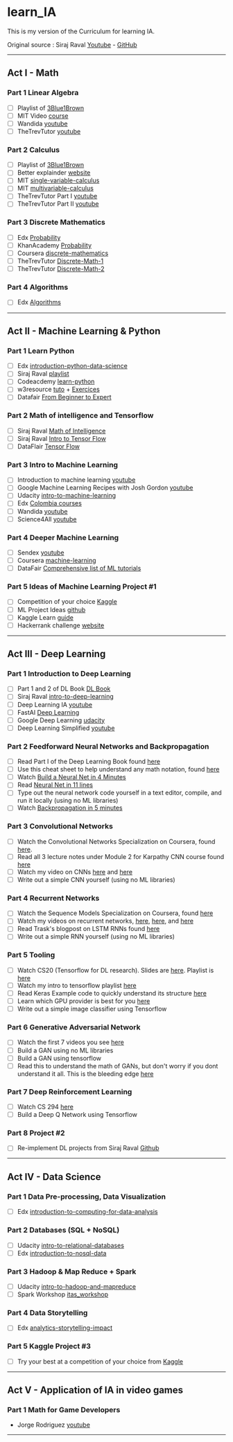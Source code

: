 # learn_IA

This is my version of the Curriculum for learning IA.

Original source : Siraj Raval [Youtube](https://www.youtube.com/channel/UCWN3xxRkmTPmbKwht9FuE5A) - [GitHub](https://github.com/llSourcell)

___

## Act I - Math

### Part 1 Linear Algebra

- [ ] Playlist of [3Blue1Brown](https://www.youtube.com/watch?v=kjBOesZCoqc&index=1&list=PLZHQObOWTQDPD3MizzM2xVFitgF8hE_ab)
- [ ] MIT Video [course](https://ocw.mit.edu/courses/mathematics/18-06-linear-algebra-spring-2010/)
- [ ] Wandida [youtube](https://www.youtube.com/watch?v=vBnB1Nw4pmo&list=PLie7a1OUTSaidNbJ34jPhn3h5xixkpw-3)
- [ ] TheTrevTutor [youtube](https://www.youtube.com/playlist?list=PLDDGPdw7e6AjJacaEe9awozSaOou-NIx_)

### Part 2 Calculus

- [ ] Playlist of [3Blue1Brown](https://www.youtube.com/playlist?list=PLZHQObOWTQDMsr9K-rj53DwVRMYO3t5Yr)
- [ ] Better explainder [website](https://betterexplained.com/guides/calculus/)
- [ ] MIT [single-variable-calculus](https://ocw.mit.edu/courses/mathematics/18-01-single-variable-calculus-fall-2006/video-lectures/)
- [ ] MIT [multivariable-calculus](https://ocw.mit.edu/courses/mathematics/18-02sc-multivariable-calculus-fall-2010/index.htm)
- [ ] TheTrevTutor Part I [youtube](https://www.youtube.com/playlist?list=PLDDGPdw7e6Aj1kTRn-MxD0YVZ-zEL5vBb)
- [ ] TheTrevTutor Part II [youtube](https://www.youtube.com/playlist?list=PLDDGPdw7e6Ah6w0U4hrERCiUTNQiMfitK)

### Part 3 Discrete Mathematics

- [ ] Edx [Probability](https://www.edx.org/course/introduction-probability-science-mitx-6-041x-2)
- [ ] KhanAcademy [Probability](https://www.khanacademy.org/math/statistics-probability)
- [ ] Coursera [discrete-mathematics](https://www.coursera.org/learn/discrete-mathematics)
- [ ] TheTrevTutor [Discrete-Math-1](https://www.youtube.com/playlist?list=PLDDGPdw7e6Ag1EIznZ-m-qXu4XX3A0cIz)
- [ ] TheTrevTutor [Discrete-Math-2](https://www.youtube.com/playlist?list=PLDDGPdw7e6Aj0amDsYInT_8p6xTSTGEi2)

### Part 4 Algorithms

- [ ] Edx [Algorithms](https://www.edx.org/course/algorithm-design-analysis-pennx-sd3x)

___

## Act II - Machine Learning & Python

### Part 1 Learn Python

- [ ] Edx [introduction-python-data-science](https://www.edx.org/course/introduction-python-data-science-2)
- [ ] Siraj Raval [playlist](https://www.youtube.com/watch?v=T5pRlIbr6gg&list=PL2-dafEMk2A6QKz1mrk1uIGfHkC1zZ6UU)
- [ ] Codeacdemy [learn-python](https://www.codecademy.com/learn/learn-python)
- [ ] w3resource  [tuto](https://www.w3resource.com/python/python-tutorial.php) + [Exercices](https://www.w3resource.com/python-exercises/)
- [ ] Datafair [From Beginner to Expert](https://data-flair.training/blogs/python-tutorial/)

### Part 2 Math of intelligence and Tensorflow

- [ ] Siraj Raval [Math of Intelligence](https://www.youtube.com/watch?v=xRJCOz3AfYY&list=PL2-dafEMk2A7mu0bSksCGMJEmeddU_H4D)
- [ ] Siraj Raval [Intro to Tensor Flow](https://www.youtube.com/watch?v=2FmcHiLCwTU&list=PL2-dafEMk2A7EEME489DsI468AB0wQsMV)
- [ ] DataFlair [Tensor Flow](https://data-flair.training/blogs/tensorflow-tutorial/)

### Part 3 Intro to Machine Learning

- [ ] Introduction to machine learning [youtube](https://www.youtube.com/watch?time_continue=8668&v=ZiKMIuYidY0)
- [ ] Google Machine Learning Recipes with Josh Gordon [youtube](https://www.youtube.com/playlist?list=PLOU2XLYxmsIIuiBfYad6rFYQU_jL2ryal)
- [ ] Udacity [intro-to-machine-learning](https://eu.udacity.com/course/intro-to-machine-learning--ud120)
- [ ] Edx [Colombia courses](https://courses.edx.org/courses/course-v1:ColumbiaX+DS102X+2T2018/course/)
- [ ] Wandida [youtube](https://www.youtube.com/watch?v=7MIrrQ7pwUI&list=PLie7a1OUTSagZB9mFZnVBgsNfBtcUGJWB)
- [ ] Science4All [youtube](https://www.youtube.com/playlist?list=PLtzmb84AoqRTl0m1b82gVLcGU38miqdrC)

### Part 4 Deeper Machine Learning

- [ ] Sendex [youtube](https://www.youtube.com/playlist?list=PLQVvvaa0QuDfKTOs3Keq_kaG2P55YRn5v)
- [ ] Coursera [machine-learning](https://www.coursera.org/learn/machine-learning)
- [ ] DataFair [Comprehensive list of ML tutorials](https://data-flair.training/blogs/machine-learning-tutorial/)

### Part 5 Ideas of Machine Learning Project #1

- [ ] Competition of your choice [Kaggle](https://www.kaggle.com/competitions)
- [ ] ML Project Ideas [github](https://github.com/NirantK/awesome-project-ideas)
- [ ] Kaggle Learn [guide](https://www.kaggle.com/learn/overview)
- [ ] Hackerrank challenge [website](https://www.hackerrank.com/domains/ai?filters%5Bsubdomains%5D%5B%5D=machine-learning)

___

## Act III - Deep Learning

### Part 1 Introduction to Deep Learning

- [ ] Part 1 and 2 of DL Book [DL Book](https://www.deeplearningbook.org/)
- [ ] Siraj Raval [intro-to-deep-learning](https://www.youtube.com/watch?v=vOppzHpvTiQ&list=PL2-dafEMk2A7YdKv4XfKpfbTH5z6rEEj3)
- [ ] Deep Learning IA [youtube](https://www.youtube.com/channel/UCcIXc5mJsHVYTZR1maL5l9w)
- [ ] FastAI [Deep Learning](http://course.fast.ai/)
- [ ] Google Deep Learning [udacity](https://eu.udacity.com/course/deep-learning--ud730)
- [ ] Deep Learning Simplified [youtube](https://www.youtube.com/playlist?list=PLjJh1vlSEYgvGod9wWiydumYl8hOXixNu)

### Part 2 Feedforward Neural Networks and Backpropagation

- [ ] Read Part I of the Deep Learning Book found [here](http://www.deeplearningbook.org/) 
- [ ] Use this cheat sheet to help understand any math notation, found [here](https://www.flickr.com/photos/95869671@N08/40544016221)
- [ ] Watch [Build a Neural Net in 4 Minutes](https://www.youtube.com/watch?v=h3l4qz76JhQ)
- [ ] Read [Neural Net in 11 lines](https://iamtrask.github.io/2015/07/12/basic-python-network/) 
- [ ] Type out the neural network code yourself in a text editor, compile, and run it locally (using no ML libraries)
- [ ] Watch [Backpropagation in 5 minutes](https://www.youtube.com/watch?v=q555kfIFUCM)

### Part 3 Convolutional Networks

- [ ] Watch the Convolutional Networks Specialization on Coursera, found [here](https://www.coursera.org/learn/convolutional-neural-networks). 
- [ ] Read all 3 lecture notes under Module 2 for Karpathy CNN course found [here](http://cs231n.github.io/)
- [ ] Watch my video on CNNs [here](https://www.youtube.com/watch?v=FTr3n7uBIuE&t=1782s) and [here](https://www.youtube.com/watch?v=cAICT4Al5Ow&t=4s)
- [ ] Write out a simple CNN yourself (using no ML libraries)

### Part 4 Recurrent Networks

- [ ] Watch the Sequence Models Specialization on Coursera, found [here](https://www.coursera.org/learn/nlp-sequence-models)
- [ ] Watch my videos on recurrent networks, [here](https://www.youtube.com/watch?v=BwmddtPFWtA&t=4s), [here](https://www.youtube.com/watch?v=cdLUzrjnlr4), and [here](https://www.youtube.com/watch?v=9zhrxE5PQgY&t=25s)
- [ ] Read Trask's blogpost on LSTM RNNs found [here](https://iamtrask.github.io/2015/11/15/anyone-can-code-lstm/)
- [ ] Write out a simple RNN yourself (using no ML libraries)

### Part 5 Tooling

- [ ] Watch CS20 (Tensorflow for DL research). Slides are [here](http://web.stanford.edu/class/cs20si/syllabus.html). Playlist is [here](https://www.youtube.com/watch?v=g-EvyKpZjmQ&list=PLDuNt91tg0urwwTQNKyUbncSDvMEl74ww)
- [ ] Watch my intro to tensorflow playlist [here](https://www.youtube.com/watch?v=2FmcHiLCwTU&list=PL2-dafEMk2A7EEME489DsI468AB0wQsMV)
- [ ] Read Keras Example code to quickly understand its structure [here](https://keras.io/getting-started/sequential-model-guide/)
- [ ] Learn which GPU provider is best for you [here](https://medium.com/@rupak.thakur/aws-vs-paperspace-vs-floydhub-choosing-your-cloud-gpu-partner-350150606b39)
- [ ] Write out a simple image classifier using Tensorflow

### Part 6 Generative Adversarial Network

- [ ] Watch the first 7 videos you see [here](https://www.youtube.com/results?search_query=generative+adversarial+network)
- [ ] Build a GAN using no ML libraries
- [ ] Build a GAN using tensorflow
- [ ] Read this to understand the math of GANs, but don't worry if you dont understand it all. This is the bleeding edge [here](https://lilianweng.github.io/lil-log/2017/08/20/from-GAN-to-WGAN.html)

### Part 7 Deep Reinforcement Learning

- [ ] Watch CS 294 [here](http://rail.eecs.berkeley.edu/deeprlcourse/)
- [ ] Build a Deep Q Network using Tensorflow

### Part 8 Project #2

- [ ] Re-implement DL projects from Siraj Raval [Github](https://github.com/llSourcell?tab=repositories)

___

## Act IV - Data Science

### Part 1 Data Pre-processing, Data Visualization

- [ ] Edx [introduction-to-computing-for-data-analysis](https://www.edx.org/course/introduction-to-computing-for-data-analysis)

### Part 2 Databases (SQL + NoSQL)

- [ ] Udacity [intro-to-relational-databases](https://www.udacity.com/course/intro-to-relational-databases--ud197)
- [ ] Edx [introduction-to-nosql-data](https://www.edx.org/course/introduction-to-nosql-data-solutions-2)

### Part 3 Hadoop & Map Reduce + Spark

- [ ] Udacity [intro-to-hadoop-and-mapreduce](https://www.udacity.com/course/intro-to-hadoop-and-mapreduce--ud617)
- [ ] Spark Workshop [itas_workshop](https://stanford.edu/~rezab/sparkclass/slides/itas_workshop.pdf)

### Part 4 Data Storytelling

- [ ] Edx [analytics-storytelling-impact](https://www.edx.org/course/analytics-storytelling-impact-1)

### Part 5 Kaggle Project #3

- [ ] Try your best at a competition of your choice from [Kaggle](https://www.kaggle.com/competitions)

___

## Act V - Application of IA in video games

### Part 1 Math for Game Developers

- Jorge Rodriguez [youtube](https://www.youtube.com/playlist?list=PLW3Zl3wyJwWOpdhYedlD-yCB7WQoHf-My)

___